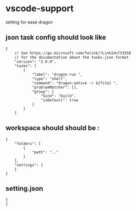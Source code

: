 # vscode-support

setting for ease dragon 

 ## json task config should look like
```
{
    // See https://go.microsoft.com/fwlink/?LinkId=733558
    // for the documentation about the tasks.json format
    "version": "2.0.0",
    "tasks": [
        {
            "label": "dragon-run ",
            "type": "shell",
            "command": "dragon-native -r ${file} ",
            "problemMatcher": [],
            "group": {
                "kind": "build",
                "isDefault": true
            }
        }
    ]
```

 ## workspace should should be :

```
{
	"folders": [
		{
			"path": ".."
		}
	],
	"settings": {
	}
}
```

## setting.json 
```
{
}
```
